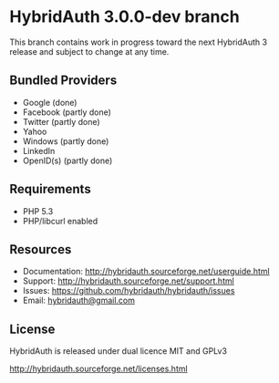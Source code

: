 # HybridAuth 3.0.0-dev branch

This branch contains work in progress toward the next HybridAuth 3 release and subject to change at any time.

Bundled Providers
-----------------
* Google (done)
* Facebook (partly done)
* Twitter (partly done)
* Yahoo
* Windows (partly done)
* LinkedIn
* OpenID(s) (partly done)

Requirements
------------
* PHP 5.3
* PHP/libcurl enabled

Resources
---------
* Documentation: http://hybridauth.sourceforge.net/userguide.html
* Support: http://hybridauth.sourceforge.net/support.html
* Issues: https://github.com/hybridauth/hybridauth/issues
* Email: hybridauth@gmail.com

License
-------
HybridAuth is released under dual licence MIT and GPLv3

http://hybridauth.sourceforge.net/licenses.html
